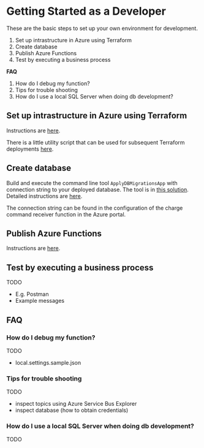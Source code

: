 # Getting Started as a Developer #

These are the basic steps to set up your own environment for development.

1. Set up intrastructure in Azure using Terraform
2. Create database
3. Publish Azure Functions
4. Test by executing a business process

**FAQ**

1. How do I debug my function?
2. Tips for trouble shooting
3. How do I use a local SQL Server when doing db development?

## Set up intrastructure in Azure using Terraform ##

Instructions are [here](../../build/infrastructure/README.md).

There is a little utility script that can be used for subsequent Terraform deployments [here](../../build/infrastructure/deploy-from-localhost.cmd).

## Create database ##

Build and execute the command line tool `ApplyDBMigrationsApp` with connection string to your deployed database. The tool is in [this solution](../../source/GreenEnergyHub.Charges/GreenEnergyHub.Charges.sln). Detailed instructions are [here](../../source/GreenEnergyHub.Charges/source/GreenEnergyHub.Charges.ApplyDBMigrationsApp/README.md).

The connection string can be found in the configuration of the charge command receiver function in the Azure portal.

## Publish Azure Functions ##

Instructions are [here](publish-function-azure-sandbox.md).

## Test by executing a business process ##

TODO

* E.g. Postman
* Example messages

## FAQ ##

### How do I debug my function? ###

TODO

* local.settings.sample.json

### Tips for trouble shooting ###

TODO

* inspect topics using Azure Service Bus Explorer
* inspect database (how to obtain credentials)

### How do I use a local SQL Server when doing db development? ###

TODO
